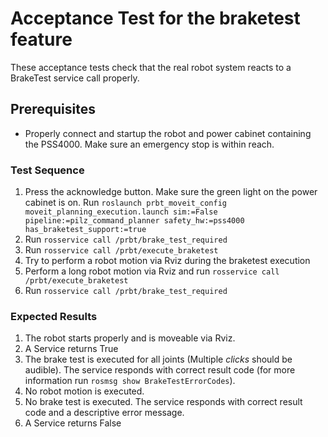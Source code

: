 <!--
Copyright (c) 2019 Pilz GmbH & Co. KG

This program is free software: you can redistribute it and/or modify
it under the terms of the GNU Lesser General Public License as published by
the Free Software Foundation, either version 3 of the License, or
(at your option) any later version.

This program is distributed in the hope that it will be useful,
but WITHOUT ANY WARRANTY; without even the implied warranty of
MERCHANTABILITY or FITNESS FOR A PARTICULAR PURPOSE.  See the
GNU Lesser General Public License for more details.

You should have received a copy of the GNU Lesser General Public License
along with this program.  If not, see <http://www.gnu.org/licenses/>.
-->

# Acceptance Test for the braketest feature
These acceptance tests check that the real robot system reacts to a BrakeTest service call properly.

## Prerequisites
  - Properly connect and startup the robot and power cabinet containing the PSS4000.
    Make sure an emergency stop is within reach.

### Test Sequence
  1. Press the acknowledge button. Make sure the green light on the power cabinet is on.
  Run `roslaunch prbt_moveit_config moveit_planning_execution.launch sim:=False pipeline:=pilz_command_planner safety_hw:=pss4000 has_braketest_support:=true`
  2. Run `rosservice call /prbt/brake_test_required`
  3. Run `rosservice call /prbt/execute_braketest`
  4. Try to perform a robot motion via Rviz during the braketest execution
  5. Perform a long robot motion via Rviz and run `rosservice call /prbt/execute_braketest`
  6. Run `rosservice call /prbt/brake_test_required`
### Expected Results
  1. The robot starts properly and is moveable via Rviz.
  2. A Service returns True
  3. The brake test is executed for all joints (Multiple *clicks* should be audible).
     The service responds with correct result code (for more information run `rosmsg show BrakeTestErrorCodes`).
  4. No robot motion is executed.
  5. No brake test is executed. The service responds with correct result code and a descriptive error message.
  6. A Service returns False
